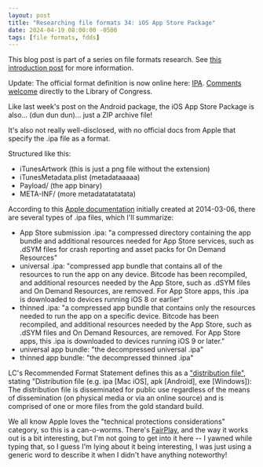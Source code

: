 ```yaml
---
layout: post
title: "Researching file formats 34: iOS App Store Package"
date: 2024-04-19 08:00:00 -0500
tags: [file formats, fdds]
---
```


This blog post is part of a series on file formats research. See [this introduction post](https://bits.ashleyblewer.com/blog/2023/08/04/researching-file-formats-library-of-congress-sustainability-of-digital-formats/) for more information.

Update: The official format definition is now online here: [IPA](https://www.loc.gov/preservation/digital/formats/fdd/fdd000593.shtml). [Comments welcome](https://www.loc.gov/preservation/digital/formats/contact_format.shtml) directly to the Library of Congress.

Like last week's post on the Android package, the iOS App Store Package is also... (dun dun dun)... just a ZIP archive file!

It's also not really well-disclosed, with no official docs from Apple that specify the .ipa file as a format.

Structured like this:

- iTunesArtwork (this is just a png file without the extension)
- iTunesMetadata.plist (metadataaaaa)
- Payload/ (the app binary)
- META-INF/ (more metadatatatatata)

According to this [Apple documentation](https://web.archive.org/web/20181026175002/https://developer.apple.com/library/archive/qa/qa1795/_index.html) initially created at 2014-03-06, there are several types of .ipa files, which I'll summarize:
- App Store submission .ipa: "a compressed directory containing the app bundle and additional resources needed for App Store services, such as .dSYM files for crash reporting and asset packs for On Demand Resources"
- universal .ipa: "compressed app bundle that contains all of the resources to run the app on any device. Bitcode has been recompiled, and additional resources needed by the App Store, such as .dSYM files and On Demand Resources, are removed. For App Store apps, this .ipa is downloaded to devices running iOS 8 or earlier"
- thinned .ipa: "a compressed app bundle that contains only the resources needed to run the app on a specific device. Bitcode has been recompiled, and additional resources needed by the App Store, such as .dSYM files and On Demand Resources, are removed. For App Store apps, this .ipa is downloaded to devices running iOS 9 or later."
- universal app bundle: "the decompressed universal .ipa"
- thinned app bundle: "the decompressed thinned .ipa"

LC's Recommended Format Statement defines this as a ["distribution file"](https://www.loc.gov/preservation/resources/rfs/software-videogames.html), stating "Distribution file (e.g. ipa [Mac iOS], apk [Android], exe [Windows]): The distribution file is disseminated for public use regardless of the means of dissemination (on physical media or via an online source) and is comprised of one or more files from the gold standard build.

We all know Apple loves the "technical protections considerations" category, so this is a can-o-worms. There's [FairPlay](https://nicolo.dev/en/blog/fairplay-apple-obfuscation/), and the way it works out is a bit interesting, but I'm not going to get into it here -- I yawned while typing that, so I guess I'm lying about it being interesting, I was just using a generic word to describe it when I didn't have anything noteworthy!